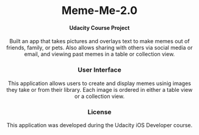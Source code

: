 <header>
  <h1>Meme-Me-2.0</h1>
  <h4>Udacity Course Project</h4>
  <p>
  Built an app that takes pictures and overlays text to make memes out of friends, family, or pets. 
  Also allows sharing with others via social media or email, and viewing past memes in a table or collection view.
  </p>


  <h3>User Interface</h3>
  <p>
    This application allows users to create and display memes usinig images they take or from their library.
    Each image is ordered in either a table view or a collection view.
  </p>
  <h3>License</h3>
  <p>
  This application was developed during the Udacity iOS Developer course.
  </p>

</header>
